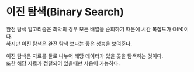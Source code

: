 # 이진 탐색(Binary Search) 
완전 탐색 알고리즘은 최악의 경우 모든 배열을 순회하기 때문에 시간 복잡도가 O(N)이다.   
하지만 이진 탐색은 완전 탐색 보다는 좋은 성능을 보여준다.   
   
이진 탐색은 자료를 둘로 나누어 해당 데이터가 있을 곳을 탐색하는 것이다.   
또한 해당 자료가 정렬되어 있을때만 사용이 가능하다.   

